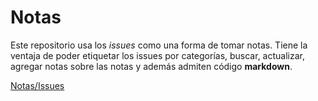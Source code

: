 # Notas

Este repositorio usa los _issues_ como una forma de tomar notas. Tiene la ventaja de poder etiquetar los issues por categorías, buscar, actualizar, agregar notas sobre las notas y además admiten código **markdown**.

[Notas/Issues](https://github.com/Max131/notes/issues)
